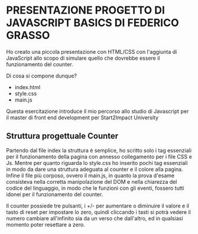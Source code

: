 # PRESENTAZIONE PROGETTO DI JAVASCRIPT BASICS DI FEDERICO GRASSO

Ho creato una piccola presentazione con HTML/CSS con l'aggiunta di JavaScript allo scopo di simulare quello che dovrebbe essere il funzionamento del counter.

Di cosa si compone dunque?
 - index.html
 - style.css
 - main.js

Questa esercitazione introduce il mio percorso allo studio di Javascript per il master di front end development per Start2Impact University


## Struttura progettuale Counter

Partendo dal file index la struttura è semplice, ho scritto solo i tag essenziali per il funzionamento della pagina con annesso collegamento per i file CSS e Js.
Mentre per quanto riguarda lo style.css ho inserito pochi tag essenziali in modo da dare una struttura adeguata al counter e il colore alla pagina.
Infine il file più corposo, ovvero il main.js, in quanto la prova d'esame consisteva nella corretta manipolazione del DOM e nella chiarezza del codice del linguaggio, in modo che le funzioni con gli eventi, fossero tutti idonei per il funzionamento del counter.

Il counter possiede tre pulsanti, i +/- per aumentare o diminuire il valore e il tasto di reset per impostare lo zero, quindi cliccando i tasti si potrà vedere il numero cambiare all'infinito sia da un verso che dall'altro, ed in qualsiasi momento poter resettare a zero.




